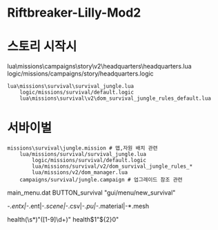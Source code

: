 # Riftbreaker-Lilly-Mod2
 

# 스토리 시작시
lua\missions\campaigns\story\v2\headquarters\headquarters.lua
    logic/missions/campaigns/story/headquarters.logic
    
    lua\missions\survival\survival_jungle.lua
        logic/missions/survival/default.logic
        lua\missions\survival\v2\dom_survival_jungle_rules_default.lua
		
# 서바이벌
	missions\survival\jungle.mission # 맵,자원 배치 관련
		lua/missions/survival/survival_jungle.lua
			logic/missions/survival/default.logic
			lua/missions/survival/v2/dom_survival_jungle_rules_*
			lua/missions/v2/dom_manager.lua
		campaigns/survival/jungle.campaign # 업그레이드 참조 관련


main_menu.dat
	BUTTON_survival                         "gui/menu/new_survival"
	
	
-*.entx|-*.ent|-*.scene|-*.csv|-*.pu|-*.material|-*.mesh

health(\s*)"([1-9]\d+)"
health$1"${2}0"